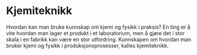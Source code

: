 Kjemiteknikk
==================================

Hvordan kan man bruke kunnskap om kjemi og fysikk i praksis? En ting er å vite hvordan man lager et produkt i et laboratorium, men å gjøre det i stor skala i en fabrikk kan være en stor utfordring. Kunnskapen om hvordan man bruker kjemi og fysikk i produksjonsprosesser, kalles kjemiteknikk.